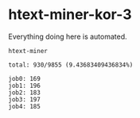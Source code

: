 # htext-miner-kor-3

Everything doing here is automated.

```
htext-miner

total: 930/9855 (9.43683409436834%)

job0: 169
job1: 196
job2: 183
job3: 197
job4: 185
```